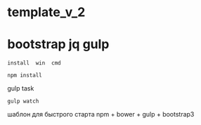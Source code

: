 # template_v_2
# bootstrap jq  gulp
```
install  win  cmd 

npm install 

```
gulp task
```
gulp watch

```

шаблон для быстрого старта npm + bower + gulp  + bootstrap3  
